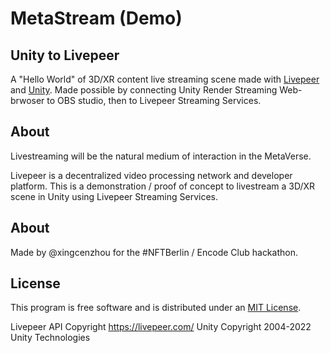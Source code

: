 # MetaStream (Demo)
## Unity to Livepeer

A "Hello World" of 3D/XR content live streaming scene made with [Livepeer](https://livepeer.com/) and [Unity]([https://unity.com]).
Made possible by connecting Unity Render Streaming Web-brwoser to OBS studio, then to Livepeer Streaming Services.

## About
Livestreaming will be the natural medium of interaction in the MetaVerse. 

Livepeer is a decentralized video processing network and developer platform. This is a demonstration / proof of concept to livestream a 3D/XR scene in Unity using Livepeer Streaming Services.

## About
Made by @xingcenzhou for the #NFTBerlin / Encode Club hackathon.

## License
This program is free software and is distributed under an [MIT License](LICENSE).

Livepeer API Copyright https://livepeer.com/
Unity Copyright 2004-2022 Unity Technologies
